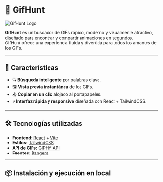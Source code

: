 # 🎯 GifHunt

![GifHunt Logo](./public/gifhunt-logo.svg)

**GifHunt** es un buscador de GIFs rápido, moderno y visualmente atractivo, diseñado para encontrar y compartir animaciones en segundos.  
GifHunt ofrece una experiencia fluida y divertida para todos los amantes de los GIFs.

---

## 🚀 Características

- 🔍 **Búsqueda inteligente** por palabras clave.
- 🖼️ **Vista previa instantánea** de los GIFs.
- 📤 **Copiar en un clic** alojado al portapapeles.
- ⚡ **Interfaz rápida y responsive** diseñada con React + TailwindCSS.

---

## 🛠️ Tecnologías utilizadas

- **Frontend:** [React](https://react.dev/) + [Vite](https://vitejs.dev/)  
- **Estilos:** [TailwindCSS](https://tailwindcss.com/)  
- **API de GIFs:** [GIPHY API](https://developers.giphy.com/)  
- **Fuentes:** [Bangers](https://fonts.google.com/specimen/Bangers)  

---

## 📦 Instalación y ejecución en local
